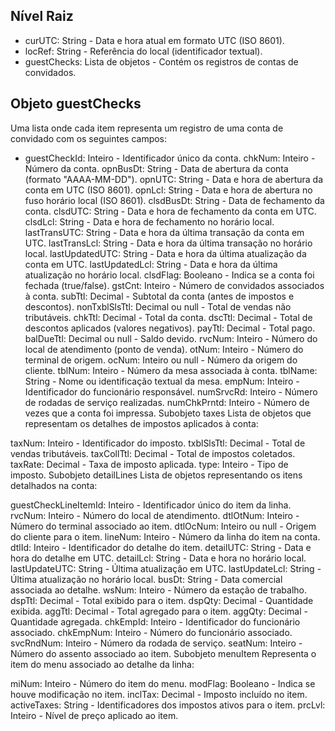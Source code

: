 ## Nível Raiz
- curUTC: String - Data e hora atual em formato UTC (ISO 8601).
- locRef: String - Referência do local (identificador textual).
- guestChecks: Lista de objetos - Contém os registros de contas de convidados.

## Objeto guestChecks
Uma lista onde cada item representa um registro de uma conta de convidado com os seguintes campos:
- guestCheckId: Inteiro - Identificador único da conta.
chkNum: Inteiro - Número da conta.
opnBusDt: String - Data de abertura da conta (formato "AAAA-MM-DD").
opnUTC: String - Data e hora de abertura da conta em UTC (ISO 8601).
opnLcl: String - Data e hora de abertura no fuso horário local (ISO 8601).
clsdBusDt: String - Data de fechamento da conta.
clsdUTC: String - Data e hora de fechamento da conta em UTC.
clsdLcl: String - Data e hora de fechamento no horário local.
lastTransUTC: String - Data e hora da última transação da conta em UTC.
lastTransLcl: String - Data e hora da última transação no horário local.
lastUpdatedUTC: String - Data e hora da última atualização da conta em UTC.
lastUpdatedLcl: String - Data e hora da última atualização no horário local.
clsdFlag: Booleano - Indica se a conta foi fechada (true/false).
gstCnt: Inteiro - Número de convidados associados à conta.
subTtl: Decimal - Subtotal da conta (antes de impostos e descontos).
nonTxblSlsTtl: Decimal ou null - Total de vendas não tributáveis.
chkTtl: Decimal - Total da conta.
dscTtl: Decimal - Total de descontos aplicados (valores negativos).
payTtl: Decimal - Total pago.
balDueTtl: Decimal ou null - Saldo devido.
rvcNum: Inteiro - Número do local de atendimento (ponto de venda).
otNum: Inteiro - Número do terminal de origem.
ocNum: Inteiro ou null - Número da origem do cliente.
tblNum: Inteiro - Número da mesa associada à conta.
tblName: String - Nome ou identificação textual da mesa.
empNum: Inteiro - Identificador do funcionário responsável.
numSrvcRd: Inteiro - Número de rodadas de serviço realizadas.
numChkPrntd: Inteiro - Número de vezes que a conta foi impressa.
Subobjeto taxes
Lista de objetos que representam os detalhes de impostos aplicados à conta:

taxNum: Inteiro - Identificador do imposto.
txblSlsTtl: Decimal - Total de vendas tributáveis.
taxCollTtl: Decimal - Total de impostos coletados.
taxRate: Decimal - Taxa de imposto aplicada.
type: Inteiro - Tipo de imposto.
Subobjeto detailLines
Lista de objetos representando os itens detalhados na conta:

guestCheckLineItemId: Inteiro - Identificador único do item da linha.
rvcNum: Inteiro - Número do local de atendimento.
dtlOtNum: Inteiro - Número do terminal associado ao item.
dtlOcNum: Inteiro ou null - Origem do cliente para o item.
lineNum: Inteiro - Número da linha do item na conta.
dtlId: Inteiro - Identificador do detalhe do item.
detailUTC: String - Data e hora do detalhe em UTC.
detailLcl: String - Data e hora no horário local.
lastUpdateUTC: String - Última atualização em UTC.
lastUpdateLcl: String - Última atualização no horário local.
busDt: String - Data comercial associada ao detalhe.
wsNum: Inteiro - Número da estação de trabalho.
dspTtl: Decimal - Total exibido para o item.
dspQty: Decimal - Quantidade exibida.
aggTtl: Decimal - Total agregado para o item.
aggQty: Decimal - Quantidade agregada.
chkEmpId: Inteiro - Identificador do funcionário associado.
chkEmpNum: Inteiro - Número do funcionário associado.
svcRndNum: Inteiro - Número da rodada de serviço.
seatNum: Inteiro - Número do assento associado ao item.
Subobjeto menuItem
Representa o item do menu associado ao detalhe da linha:

miNum: Inteiro - Número do item do menu.
modFlag: Booleano - Indica se houve modificação no item.
inclTax: Decimal - Imposto incluído no item.
activeTaxes: String - Identificadores dos impostos ativos para o item.
prcLvl: Inteiro - Nível de preço aplicado ao item.
